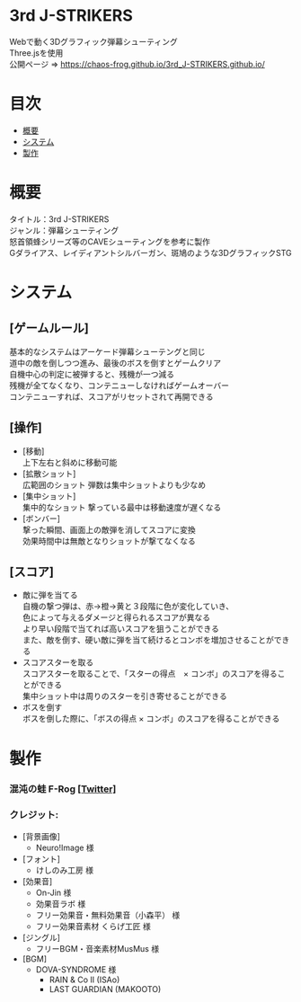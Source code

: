 # 3rd J-STRIKERS
Webで動く3Dグラフィック弾幕シューティング  
Three.jsを使用  
公開ページ => https://chaos-frog.github.io/3rd_J-STRIKERS.github.io/

# 目次
* [概要](#概要)
* [システム](#システム)
* [製作](#製作)

# 概要
タイトル：3rd J-STRIKERS  
ジャンル：弾幕シューティング  
怒首領蜂シリーズ等のCAVEシューティングを参考に製作  
Gダライアス、レイディアントシルバーガン、斑鳩のような3DグラフィックSTG

# システム
## [ゲームルール]
基本的なシステムはアーケード弾幕シューテングと同じ  
道中の敵を倒しつつ進み、最後のボスを倒すとゲームクリア  
自機中心の判定に被弾すると、残機が一つ減る  
残機が全てなくなり、コンテニューしなければゲームオーバー  
コンテニューすれば、スコアがリセットされて再開できる

## [操作]
* [移動]  
上下左右と斜めに移動可能  
* [拡散ショット]  
広範囲のショット 弾数は集中ショットよりも少なめ  
* [集中ショット]  
集中的なショット 撃っている最中は移動速度が遅くなる  
* [ボンバー]  
撃った瞬間、画面上の敵弾を消してスコアに変換  
効果時間中は無敵となりショットが撃てなくなる

## [スコア]
* 敵に弾を当てる   
自機の撃つ弾は、赤→橙→黄と３段階に色が変化していき、  
色によって与えるダメージと得られるスコアが異なる  
より早い段階で当てれば高いスコアを狙うことができる  
また、敵を倒す、硬い敵に弾を当て続けるとコンボを増加させることができる
* スコアスターを取る  
スコアスターを取ることで、「スターの得点　× コンボ」のスコアを得ることができる  
集中ショット中は周りのスターを引き寄せることができる
* ボスを倒す  
ボスを倒した際に、「ボスの得点 × コンボ」のスコアを得ることができる


# 製作
### 混沌の蛙 F-Rog [[Twitter]](https://twitter.com/CF_Frog)  
### クレジット:
* [背景画像]
    * Neuro!Image 様
* [フォント]
    * けしのみ工房 様
* [効果音]
    * On-Jin 様
    * 効果音ラボ 様
    * フリー効果音・無料効果音（小森平） 様
    * フリー効果音素材 くらげ工匠 様
* [ジングル]
    * フリーBGM・音楽素材MusMus 様
* [BGM]
    * DOVA-SYNDROME 様
        * RAIN & Co II (ISAo)
        * LAST GUARDIAN (MAKOOTO)
